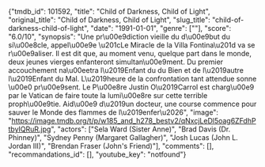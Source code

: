{"tmdb_id": 101592, "title": "Child of Darkness, Child of Light", "original_title": "Child of Darkness, Child of Light", "slug_title": "child-of-darkness-child-of-light", "date": "1991-01-01", "genre": [""], "score": "6.0/10", "synopsis": "Une pr\u00e9diction vieille du d\u00e9but du si\u00e8cle, appel\u00e9e \u201cLe Miracle de la Villa Fontina\u201d va se r\u00e9aliser. Il est dit que, au moment venu, quelque part dans le monde, deux jeunes vierges enfanteront simultan\u00e9ment. Du premier accouchement na\u00eetra l\u2019Enfant du du Bien et de l\u2019autre l\u2019Enfant du Mal. L\u2019heure de la confrontation tant attendue sonne \u00e0 pr\u00e9sent. Le P\u00e8re Justin O\u2019Carrol est charg\u00e9 par le Vatican de faire toute la lumi\u00e8re sur cette terrible proph\u00e9tie. Aid\u00e9 d\u2019un docteur, une course commence pour sauver le Monde des flammes de l\u2019enfer\u2026", "image": "https://image.tmdb.org/t/p/w185_and_h278_bestv2/qNxcjLeDl5oag6ZFdhPtbyIQRuR.jpg", "actors": ["Sela Ward (Sister Anne)", "Brad Davis (Dr. Phinney)", "Sydney Penny (Margaret Gallagher)", "Josh Lucas (John L. Jordan III)", "Brendan Fraser (John's Friend)"], "comments": [], "recommandations_id": [], "youtube_key": "notfound"}